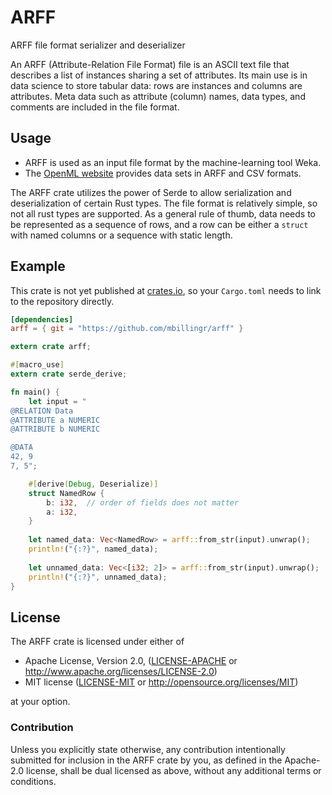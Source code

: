 # ARFF

ARFF file format serializer and deserializer

An ARFF (Attribute-Relation File Format) file is an ASCII text file
that describes a list of instances sharing a set of attributes. Its
main use is in data science to store tabular data: rows are 
instances and columns are attributes. Meta data such as attribute 
(column) names, data types, and comments are included in the file
format.

## Usage
- ARFF is used as an input file format by the machine-learning tool Weka.
- The [OpenML website](https://www.openml.org/) provides data sets in
  ARFF and CSV formats.

The ARFF crate utilizes the power of Serde to allow serialization and
deserialization of certain Rust types. The file format is relatively
simple, so not all rust types are supported. As a general rule of thumb,
data needs to be represented as a sequence of rows, and a row can be
either a `struct` with named columns or a sequence with static length.

## Example

This crate is not yet published at [crates.io](https://crates.io/), so 
your `Cargo.toml` needs to link to the repository directly.
```toml
[dependencies]
arff = { git = "https://github.com/mbillingr/arff" }
```

```rust
extern crate arff;

#[macro_use]
extern crate serde_derive;

fn main() {
    let input = "
@RELATION Data
@ATTRIBUTE a NUMERIC
@ATTRIBUTE b NUMERIC

@DATA
42, 9
7, 5";

    #[derive(Debug, Deserialize)]
    struct NamedRow {
        b: i32,  // order of fields does not matter
        a: i32,
    }
    
    let named_data: Vec<NamedRow> = arff::from_str(input).unwrap();
    println!("{:?}", named_data);
    
    let unnamed_data: Vec<[i32; 2]> = arff::from_str(input).unwrap();
    println!("{:?}", unnamed_data);
}
```

## License

The ARFF crate is licensed under either of

 * Apache License, Version 2.0, ([LICENSE-APACHE](LICENSE-APACHE) or
   http://www.apache.org/licenses/LICENSE-2.0)
 * MIT license ([LICENSE-MIT](LICENSE-MIT) or
   http://opensource.org/licenses/MIT)

at your option.

### Contribution

Unless you explicitly state otherwise, any contribution intentionally 
submitted for inclusion in the ARFF crate by you, as defined in the 
Apache-2.0 license, shall be dual licensed as above, without any 
additional terms or conditions.
